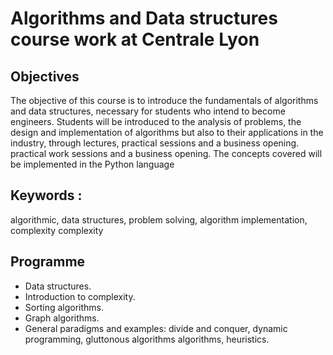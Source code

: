 # Algorithms and Data structures course work at Centrale Lyon


## Objectives
The objective of this course is to introduce the fundamentals of algorithms and data structures, necessary for students who
intend to become engineers. Students will be introduced to the analysis of problems, the design and implementation of
algorithms but also to their applications in the industry, through lectures, practical sessions and a business opening. practical
work sessions and a business opening. The concepts covered will be implemented in the Python language

## Keywords : 
algorithmic, data structures, problem solving, algorithm implementation, complexity complexity

## Programme 
- Data structures.
- Introduction to complexity.
- Sorting algorithms.
- Graph algorithms.
- General paradigms and examples: divide and conquer, dynamic programming, gluttonous algorithms
algorithms, heuristics.
